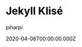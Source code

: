 ---
title: Jekyll Klisé
github: https://github.com/piharpi/jekyll-klise
demo: https://klise.now.sh
author: piharpi
date: 2020-04-06T00:00:00.000Z
ssg:
  - Jekyll
cms:
  - Markdown
css:
  - SCSS
category:
  - Blog
description: >-
  Klisé is a minimalist Jekyll theme for running a personal site or blog, light
  & dark mode support.
draft: true
publish_date: '2019-03-03T04:02:13Z'
update_date: '2021-12-16T21:47:41Z'
github_star: 587
github_fork: 240
---